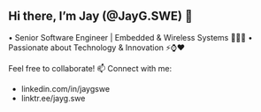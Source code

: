 ## Hi there, I’m Jay (@JayG.SWE) 👋

• Senior Software Engineer | Embedded & Wireless Systems 👨‍💻🌐
• Passionate about Technology & Innovation ⚡⌚❤️

Feel free to collaborate!
📫 Connect with me:
- linkedin.com/in/jaygswe
- linktr.ee/jayg.swe

<!--
**jayg-swe/jayg-swe** is a ✨ _special_ ✨ repository because its `README.md` (this file) appears on your GitHub profile.

Here are some ideas to get you started:

- 🔭 I’m currently working on ...
- 🌱 I’m currently learning ...
- 👯 I’m looking to collaborate on ...
- 🤔 I’m looking for help with ...
- 💬 Ask me about ...
- 📫 How to reach me: ...
- 😄 Pronouns: ...
- ⚡ Fun fact: ...
-->
